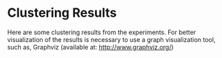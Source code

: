 # Clustering Results

Here are some clustering results from the experiments. For better visualization of the results is necessary to use a graph visualization tool, such as, Graphviz (available at: http://www.graphviz.org/)